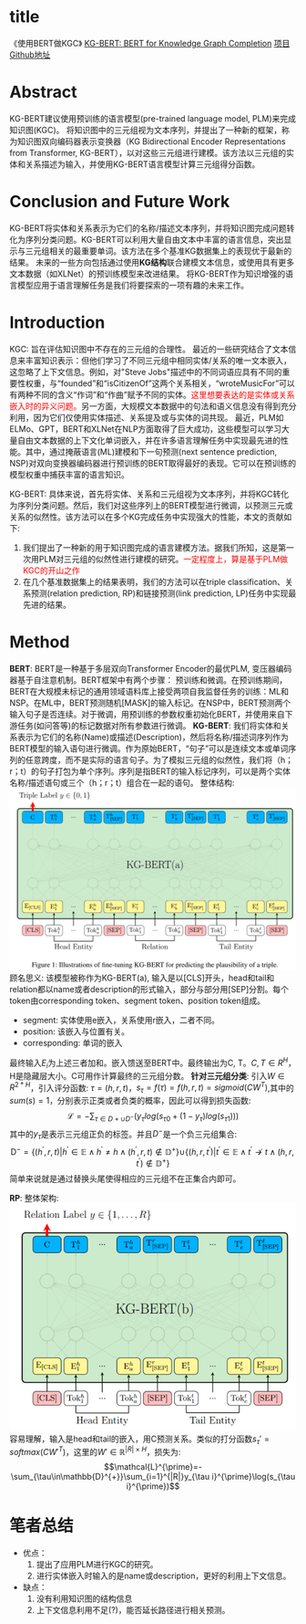 # title
《使用BERT做KGC》
[KG-BERT: BERT for Knowledge Graph Completion](https://arxiv.org/abs/1909.03193)
[项目Github地址](https://github.com/yao8839836/kg-bert)
# Abstract
KG-BERT建议使用预训练的语言模型(pre-trained language model, PLM)来完成知识图(KGC)。
将知识图中的三元组视为文本序列，并提出了一种新的框架，称为知识图双向编码器表示变换器（KG Bidirectional Encoder Representations from Transformer, KG-BERT），以对这些三元组进行建模。该方法以三元组的实体和关系描述为输入，并使用KG-BERT语言模型计算三元组得分函数。

# Conclusion and Future Work
KG-BERT将实体和关系表示为它们的名称/描述文本序列，并将知识图完成问题转化为序列分类问题。KG-BERT可以利用大量自由文本中丰富的语言信息，突出显示与三元组相关的最重要单词。该方法在多个基准KG数据集上的表现优于最新的结果。
未来的一些方向包括通过使用**KG结构**联合建模文本信息，或使用具有更多文本数据（如XLNet）的预训练模型来改进结果。
将KG-BERT作为知识增强的语言模型应用于语言理解任务是我们将要探索的一项有趣的未来工作。

# Introduction
KGC: 旨在评估知识图中不存在的三元组的合理性。
最近的一些研究结合了文本信息来丰富知识表示：但他们学习了不同三元组中相同实体/关系的唯一文本嵌入，这忽略了上下文信息。例如，对"Steve Jobs"描述中的不同词语应具有不同的重要性权重，与“founded”和“isCitizenOf”这两个关系相关，“wroteMusicFor”可以有两种不同的含义“作词”和“作曲”赋予不同的实体。<font color='red'>这里想要表达的是实体或关系嵌入时的异义问题。</font>另一方面，大规模文本数据中的句法和语义信息没有得到充分利用，因为它们仅使用实体描述、关系提及或与实体的词共现。
最近，PLM如ELMo、GPT，BERT和XLNet在NLP方面取得了巨大成功，这些模型可以学习大量自由文本数据的上下文化单词嵌入，并在许多语言理解任务中实现最先进的性能。其中，通过掩蔽语言(ML)建模和下一句预测(next sentence prediction, NSP)对双向变换器编码器进行预训练的BERT取得最好的表现。它可以在预训练的模型权重中捕获丰富的语言知识。

KG-BERT: 具体来说，首先将实体、关系和三元组视为文本序列，并将KGC转化为序列分类问题。然后，我们对这些序列上的BERT模型进行微调，以预测三元或关系的似然性。该方法可以在多个KG完成任务中实现强大的性能，本文的贡献如下:
1. 我们提出了一种新的用于知识图完成的语言建模方法。据我们所知，这是第一次用PLM对三元组的似然性进行建模的研究。<font color='red'>一定程度上，算是基于PLM做KGC的开山之作</font>
2. 在几个基准数据集上的结果表明，我们的方法可以在triple classification、关系预测(relation prediction, RP)和链接预测(link prediction, LP)任务中实现最先进的结果。

# Method
**BERT**: BERT是一种基于多层双向Transformer Encoder的最优PLM, 变压器编码器基于自注意机制。BERT框架中有两个步骤：
预训练和微调。在预训练期间，BERT在大规模未标记的通用领域语料库上接受两项自我监督任务的训练：ML和NSP。在ML中，BERT预测随机[MASK]的输入标记。在NSP中，BERT预测两个输入句子是否连续。对于微调，用预训练的参数权重初始化BERT，并使用来自下游任务(如问答等)的标记数据对所有参数进行微调。
**KG-BERT**: 我们将实体和关系表示为它们的名称(Name)或描述(Description)，然后将名称/描述词序列作为BERT模型的输入语句进行微调。作为原始BERT，“句子”可以是连续文本或单词序列的任意跨度，而不是实际的语言句子。为了模拟三元组的似然性，我们将（h；r；t）的句子打包为单个序列。序列是指BERT的输入标记序列，可以是两个实体名称/描述语句或三个（h；r；t）组合在一起的语句。
整体结构: ![整体架构](../../image/KG-BERT%2001.png)
顾名思义: 该模型被称作为KG-BERT(a), 输入是以[CLS]开头，head和tail和relation都以name或者description的形式输入，部分与部分用[SEP]分割。每个token由corresponding token、segment token、position token组成。
- segment: 实体使用e嵌入，关系使用r嵌入，二者不同。
- position: 该嵌入与位置有关。
- corresponding: 单词的嵌入

最终输入$E_i$为上述三者加和。嵌入馈送至BERT中。最终输出为C, T。$C, T\in R^H$，H是隐藏层大小。C可用作计算最终的三元组分数。
**针对三元组分类**: 引入$W\in R^{2*H}$，引入评分函数: $\tau=(h,r,t)$，$s_\tau=f(\tau)=f(h,r,t)=sigmoid(CW^T)$,其中的$sum(s)=1$，分别表示正类或者负类的概率，因此可以得到损失函数:$$\mathcal{L}=-\sum_{\tau\in D+\cup D^-}(y_\tau log(s_{\tau0}+(1-y_\tau)log(s_{\tau1})))$$其中的$y_\tau$是表示三元组正负的标签。并且$D^-$是一个负三元组集合:$$\mathrm{D}^{-}=\{(h^{\prime},r,t)|h^{\prime}\in\mathbb{E}\wedge h^{\prime}\ne h\wedge(h^{\prime},r,t)\not\in\mathbb{D}^{+}\}\left.\cup\{(h,r,t^{\prime})|t^{\prime}\in\mathbb{E}\wedge t^{\prime}\not\to t\wedge(h,r,t^{\prime})\not\in\mathbb{D}^{+}\}\right.$$简单来说就是通过替换头尾使得相应的三元组不在正集合内即可。

**RP**:
整体架构:![整体架构](../../image/KG-BERT%2002.png)
容易理解，输入是head和tail的嵌入，用C预测关系。类似的打分函数$s_\tau'=softmax(CW'^T)$，这里的$W'\in \mathbb{R}^{|R|\times H}$，损失为:$$\mathcal{L}^{\prime}=-\sum_{\tau\in\mathbb{D}^{+}}\sum_{i=1}^{|R|}y_{\tau i}^{\prime}\log(s_{\tau i}^{\prime})$$

# 笔者总结
- 优点：
    1. 提出了应用PLM进行KGC的研究。
    2. 进行实体嵌入时输入的是name或description，更好的利用上下文信息。
- 缺点：
    1. 没有利用知识图的结构信息
    2. 上下文信息利用不足(?)，能否延长路径进行相关预测。
